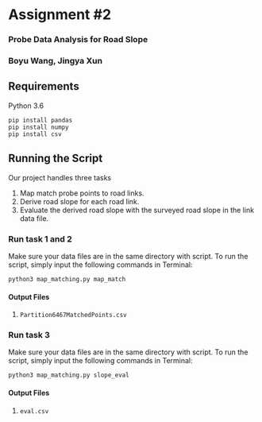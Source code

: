 # Assignment #2
### Probe Data Analysis for Road Slope
### Boyu Wang, Jingya Xun

## Requirements
Python 3.6
```
pip install pandas
pip install numpy
pip install csv
```

## Running the Script

Our project handles three tasks
1. Map match probe points to road links.
2. Derive road slope for each road link.
3. Evaluate the derived road slope with the surveyed road slope in the link data file.


### Run task 1 and 2
Make sure your data files are in the same directory with script. To run the script, simply input the following commands in Terminal:

```
python3 map_matching.py map_match
```
#### Output Files

1. `Partition6467MatchedPoints.csv`

### Run task 3
Make sure your data files are in the same directory with script. To run the script, simply input the following commands in Terminal:

```
python3 map_matching.py slope_eval
```
#### Output Files

1. `eval.csv`

